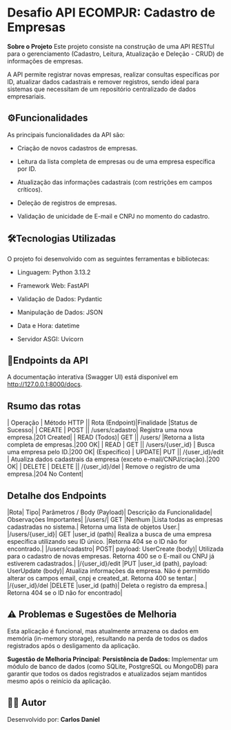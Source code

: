 # Desafio API ECOMPJR: Cadastro de Empresas
**Sobre o Projeto**
Este projeto consiste na construção de uma API RESTful para o gerenciamento (Cadastro, Leitura, Atualização e Deleção - CRUD) de informações de empresas.

A API permite registrar novas empresas, realizar consultas específicas por ID, atualizar dados cadastrais e remover registros, sendo ideal para sistemas que necessitam de um repositório centralizado de dados empresariais.

## ⚙️Funcionalidades
As principais funcionalidades da API são:

- Criação de novos cadastros de empresas.

- Leitura da lista completa de empresas ou de uma empresa específica por ID.

- Atualização das informações cadastrais (com restrições em campos críticos).

- Deleção de registros de empresas.

- Validação de unicidade de E-mail e CNPJ no momento do cadastro.

## 🛠️Tecnologias Utilizadas
O projeto foi desenvolvido com as seguintes ferramentas e bibliotecas:

- Linguagem: Python 3.13.2

- Framework Web: FastAPI

- Validação de Dados: Pydantic

- Manipulação de Dados: JSON

- Data e Hora: datetime

- Servidor ASGI: Uvicorn

## 🧭Endpoints da API
A documentação interativa (Swagger UI) está disponível em http://127.0.0.1:8000/docs.

## Rsumo das rotas
| Operação  | Método HTTP || Rota (Endpoint)|Finalidade |Status de Sucesso|
| CREATE    | POST        || /users/cadastro| Registra uma nova empresa.|201 Created|
| READ (Todos)| GET       || /users/ |Retorna a lista completa de empresas.|200 OK|
| READ        | GET || /users/{user_id} | Busca uma empresa pelo ID.|200 OK|
(Específico)
| UPDATE| PUT             || /{user_id}/edit | Atualiza dados cadastrais da empresa (exceto e-mail/CNPJ/criação).|200 OK|
| DELETE | DELETE         || /{user_id}/del | Remove o registro de uma empresa.|204 No Content|

## Detalhe dos Endpoints

|Rota|	Tipo|	Parâmetros / Body (Payload)|	Descrição da Funcionalidade|	Observações Importantes|
|/users/|	GET	|Nenhum	|Lista todas as empresas cadastradas no sistema.|	Retorna uma lista de objetos User.|
|/users/{user_id}|	GET	|user_id (path)|	Realiza a busca de uma empresa específica utilizando seu ID único.	|Retorna 404 se o ID não for encontrado.|
|/users/cadastro|	POST|	payload: UserCreate (body)|	Utilizada para o cadastro de novas empresas.	Retorna 400 se o E-mail ou CNPJ já estiverem cadastrados.|
|/{user_id}/edit	|PUT	|user_id (path), payload: UserUpdate (body)|	Atualiza informações da empresa.	Não é permitido alterar os campos email, cnpj e created_at. Retorna 400 se tentar.|
|/{user_id}/del	|DELETE	|user_id (path)|	Deleta o registro da empresa.|	Retorna 404 se o ID não for encontrado|





## ⚠️ Problemas e Sugestões de Melhoria
Esta aplicação é funcional, mas atualmente armazena os dados em memória (in-memory storage), resultando na perda de todos os dados registrados após o desligamento da aplicação.

**Sugestão de Melhoria Principal:**
**Persistência de Dados:** Implementar um módulo de banco de dados (como SQLite, PostgreSQL ou MongoDB) para garantir que todos os dados registrados e atualizados sejam mantidos mesmo após o reinício da aplicação.

## 🧑‍💻 Autor
Desenvolvido por: **Carlos Daniel**